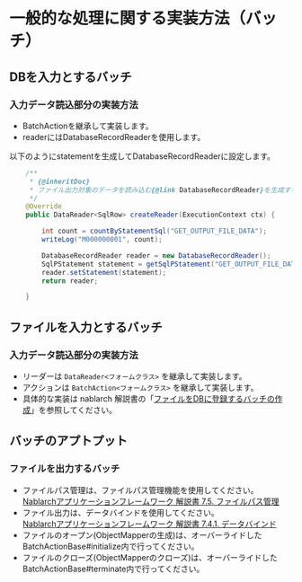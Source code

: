 # 一般的な処理に関する実装方法（バッチ）

## DBを入力とするバッチ

### 入力データ読込部分の実装方法

- BatchActionを継承して実装します。
- readerにはDatabaseRecordReaderを使用します。

以下のようにstatementを生成してDatabaseRecordReaderに設定します。
````java
    /**
     * {@inheritDoc}
     * ファイル出力対象のデータを読み込む{@link DatabaseRecordReader}を生成する。
     */
    @Override
    public DataReader<SqlRow> createReader(ExecutionContext ctx) {

        int count = countByStatementSql("GET_OUTPUT_FILE_DATA");
        writeLog("M000000001", count);

        DatabaseRecordReader reader = new DatabaseRecordReader();
        SqlPStatement statement = getSqlPStatement("GET_OUTPUT_FILE_DATA");
        reader.setStatement(statement);
        return reader;

    }
````

## ファイルを入力とするバッチ

### 入力データ読込部分の実装方法

- リーダーは `DataReader<フォームクラス>` を継承して実装します。
- アクションは `BatchAction<フォームクラス>` を継承して実装します。
- 具体的な実装は nablarch 解説書の「[ファイルをDBに登録するバッチの作成](https://nablarch.github.io/docs/LATEST/doc/application_framework/application_framework/batch/nablarch_batch/getting_started/nablarch_batch/index.html)」を参照してください。

## バッチのアプトプット

### ファイルを出力するバッチ
- ファイルパス管理は、ファイルパス管理機能を使用してください。  
  [Nablarchアプリケーションフレームワーク 解説書 7.5. ファイルパス管理](https://nablarch.github.io/docs/LATEST/doc/application_framework/application_framework/libraries/file_path_management.html#file-path-management)
- ファイル出力は、データバインドを使用してください。  
  [Nablarchアプリケーションフレームワーク 解説書 7.4.1. データバインド](https://nablarch.github.io/docs/LATEST/doc/application_framework/application_framework/libraries/data_io/data_bind.html)
- ファイルのオープン(ObjectMapperの生成)は、オーバーライドしたBatchActionBase#initialize内で行ってください。  
- ファイルのクローズ(ObjectMapperのクローズ)は、オーバーライドしたBatchActionBase#terminate内で行ってください。
